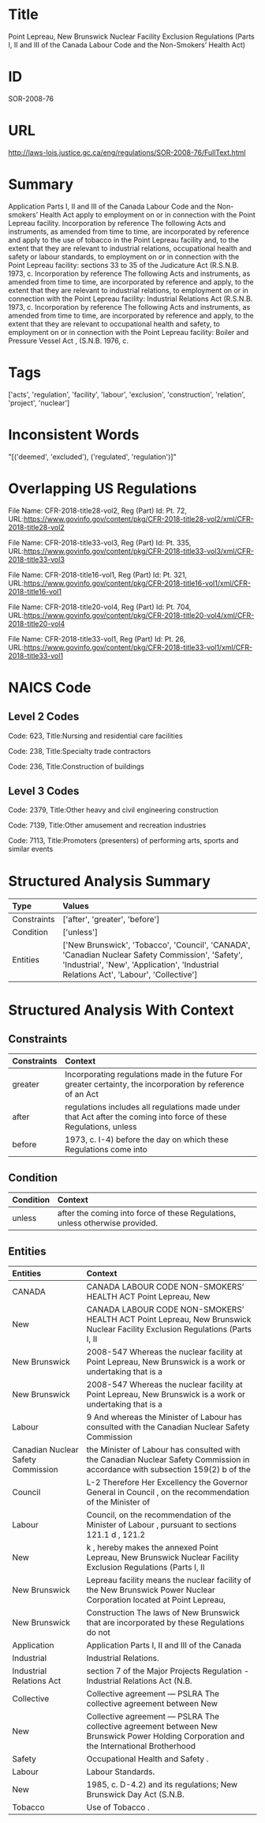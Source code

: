 # Title
Point Lepreau, New Brunswick Nuclear Facility Exclusion Regulations (Parts I, II and III of the Canada Labour Code and the Non-Smokers’ Health Act)


# ID
SOR-2008-76

# URL
http://laws-lois.justice.gc.ca/eng/regulations/SOR-2008-76/FullText.html


# Summary
Application Parts I, II and III of the  Canada Labour Code  and the  Non-smokers’ Health Act  apply to employment on or in connection with the Point Lepreau facility.
Incorporation by reference The following Acts and instruments, as amended from time to time, are incorporated by reference and apply to the use of tobacco in the Point Lepreau facility and, to the extent that they are relevant to industrial relations, occupational health and safety or labour standards, to employment on or in connection with the Point Lepreau facility: sections 33 to 35 of the  Judicature Act  (R.S.N.B. 1973, c.
Incorporation by reference The following Acts and instruments, as amended from time to time, are incorporated by reference and apply, to the extent that they are relevant to industrial relations, to employment on or in connection with the Point Lepreau facility: Industrial Relations Act  (R.S.N.B. 1973, c.
Incorporation by reference The following Acts and instruments, as amended from time to time, are incorporated by reference and apply, to the extent that they are relevant to occupational health and safety, to employment on or in connection with the Point Lepreau facility: Boiler and Pressure Vessel Act , (S.N.B. 1976, c.


# Tags
['acts', 'regulation', 'facility', 'labour', 'exclusion', 'construction', 'relation', 'project', 'nuclear']


# Inconsistent Words
"[('deemed', 'excluded'), ('regulated', 'regulation')]"


# Overlapping US Regulations
File Name: CFR-2018-title28-vol2, Reg (Part) Id: Pt. 72, URL:https://www.govinfo.gov/content/pkg/CFR-2018-title28-vol2/xml/CFR-2018-title28-vol2

File Name: CFR-2018-title33-vol3, Reg (Part) Id: Pt. 335, URL:https://www.govinfo.gov/content/pkg/CFR-2018-title33-vol3/xml/CFR-2018-title33-vol3

File Name: CFR-2018-title16-vol1, Reg (Part) Id: Pt. 321, URL:https://www.govinfo.gov/content/pkg/CFR-2018-title16-vol1/xml/CFR-2018-title16-vol1

File Name: CFR-2018-title20-vol4, Reg (Part) Id: Pt. 704, URL:https://www.govinfo.gov/content/pkg/CFR-2018-title20-vol4/xml/CFR-2018-title20-vol4

File Name: CFR-2018-title33-vol1, Reg (Part) Id: Pt. 26, URL:https://www.govinfo.gov/content/pkg/CFR-2018-title33-vol1/xml/CFR-2018-title33-vol1




# NAICS Code
## Level 2 Codes
Code: 623, Title:Nursing and residential care facilities

Code: 238, Title:Specialty trade contractors

Code: 236, Title:Construction of buildings




## Level 3 Codes
Code: 2379, Title:Other heavy and civil engineering construction

Code: 7139, Title:Other amusement and recreation industries

Code: 7113, Title:Promoters (presenters) of performing arts, sports and similar events







# Structured Analysis Summary
| Type        | Values                                                                                                                                                                                    |
|:------------|:------------------------------------------------------------------------------------------------------------------------------------------------------------------------------------------|
| Constraints | ['after', 'greater', 'before']                                                                                                                                                            |
| Condition   | ['unless']                                                                                                                                                                                |
| Entities    | ['New Brunswick', 'Tobacco', 'Council', 'CANADA', 'Canadian Nuclear Safety Commission', 'Safety', 'Industrial', 'New', 'Application', 'Industrial Relations Act', 'Labour', 'Collective'] |


# Structured Analysis With Context
 


## Constraints
| Constraints   | Context                                                                                                           |
|:--------------|:------------------------------------------------------------------------------------------------------------------|
| greater       | Incorporating regulations made in the future For  greater certainty, the incorporation by reference of an Act     |
| after         | regulations includes all regulations made under that Act after the coming into force of these Regulations, unless |
| before        | 1973, c. I-4)  before the day on which these Regulations come into                                                |


## Condition
| Condition   | Context                                                                       |
|:------------|:------------------------------------------------------------------------------|
| unless      | after the coming into force of these Regulations, unless  otherwise provided. |


## Entities
| Entities                           | Context                                                                                                                                  |
|:-----------------------------------|:-----------------------------------------------------------------------------------------------------------------------------------------|
| CANADA                             | CANADA LABOUR CODE NON-SMOKERS’ HEALTH ACT Point Lepreau, New                                                                            |
| New                                | CANADA LABOUR CODE NON-SMOKERS’ HEALTH ACT Point Lepreau,  New Brunswick Nuclear Facility Exclusion Regulations (Parts I, II             |
| New Brunswick                      | 2008-547 Whereas the nuclear facility at Point Lepreau,  New Brunswick is a work or undertaking that is a                                |
| New Brunswick                      | 2008-547 Whereas the nuclear facility at Point Lepreau,  New Brunswick is a work or undertaking that is a                                |
| Labour                             | 9 And whereas the Minister of  Labour has consulted with the Canadian Nuclear Safety Commission                                          |
| Canadian Nuclear Safety Commission | the Minister of Labour has consulted with the Canadian Nuclear Safety Commission in accordance with subsection 159(2) b of the           |
| Council                            | L-2 Therefore Her Excellency the Governor General in Council , on the recommendation of the Minister of                                  |
| Labour                             | Council, on the recommendation of the Minister of Labour , pursuant to sections 121.1 d , 121.2                                          |
| New                                | k , hereby makes the annexed Point Lepreau, New Brunswick Nuclear Facility Exclusion Regulations (Parts I, II                            |
| New Brunswick                      | Lepreau facility means the nuclear facility of the New Brunswick  Power Nuclear Corporation located at Point Lepreau,                    |
| New Brunswick                      | Construction The laws of  New Brunswick that are incorporated by these Regulations do not                                                |
| Application                        | Application Parts I, II and III of the Canada                                                                                            |
| Industrial                         | Industrial  Relations.                                                                                                                   |
| Industrial Relations Act           | section 7 of the Major Projects Regulation - Industrial Relations Act   (N.B.                                                            |
| Collective                         | Collective agreement — PSLRA The collective agreement between New                                                                        |
| New                                | Collective agreement — PSLRA The collective agreement between  New Brunswick Power Holding Corporation and the International Brotherhood |
| Safety                             | Occupational Health and  Safety .                                                                                                        |
| Labour                             | Labour  Standards.                                                                                                                       |
| New                                | 1985, c. D-4.2) and its regulations;  New  Brunswick Day Act  (S.N.B.                                                                    |
| Tobacco                            | Use of  Tobacco .                                                                                                                        |


